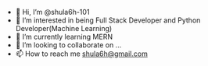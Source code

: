 - 👋 Hi, I’m @shula6h-101
- 👀 I’m interested in being Full Stack Developer and Python Developer(Machine Learning)
- 🌱 I’m currently learning MERN
- 💞️ I’m looking to collaborate on ...
- 📫 How to reach me shula6h@gmail.com

<!---
shula6h-101/shula6h-101 is a ✨ special ✨ repository because its `README.md` (this file) appears on your GitHub profile.
You can click the Preview link to take a look at your changes.
--->
